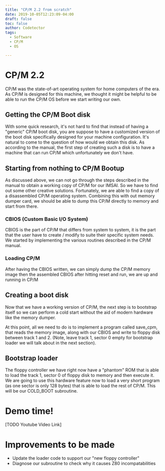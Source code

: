 ```yaml
---
title: "CP/M 2.2 from scratch"
date: 2019-10-05T12:23:09-04:00
draft: false
toc: false
author: Codetector
tags: 
  - Software
  - CP/M
  - OS

---
```


# CP/M 2.2

CP/M was the state-of-art operating system for home computers of the era. As CP/M is designed for this machine, we thought it might be helpful to be able to run the CP/M OS before we start writing our own. 

## Getting the CP/M Boot disk

With some quick research, it's not hard to find that instead of having a "generic" CP/M boot disk, you are suppose to have a customized version of the boot disk specifically designed for your machine configuration. It's natural to come to the question of how would we obtain this disk. As according to the manual, the first step of creating such a disk is to have a machine that can run CP/M which unfortunately we don't have.

## Starting from nothing to CP/M Bootup

As discussed above, we can not go through the steps described in the manual to obtain a working copy of CP/M for our IMSAI. So we have to find out some other creative solutions. Fortunately, we are able to find a copy of a disassembled CP/M operating system. Combining this with out memory dumper card, we should be able to dump this CP/M directly to memory and start from there. 

### CBIOS (Custom Basic I/O System)

CBIOS is the part of CP/M that differs from system to system, it is the part that the user have to create / modify to suite their specific system needs. We started by implementing the various routines described in the CP/M manual. 

### Loading CP/M

After having the CBIOS written, we can simply dump the CP/M memory image then the assembled CBIOS after hitting reset and run, we are up and running in CP/M

## Creating a boot disk

Now that we have a working version of CP/M, the next step is to bootstrap itself so we can perform a cold start without the aid of modern hardware like the memory dumper.

At this point, all we need to do is to implement a program called save_cpm, that reads the memory image, along with our CBIOS and write to floppy disk between track 1 and 2. (Note, leave track 1, sector 0 empty for bootstrap loader we will talk about in the next section).

## Bootstrap loader

The floppy controller we have right now have a "phantom" ROM that is able to load the track 1, sector 0 of floppy disk to memory and then execute it. We are going to use this hardware feature now to load a very short program (as one sector is only 128 bytes) that is able to load the rest of CP/M. This will be our COLD_BOOT subroutine.

# Demo time!

[TODO Youtube Video Link]



# Improvements to be made

- Update the loader code to support our "new floppy controller"
- Diagnose our subroutine to check why it causes Z80 incompatabilities